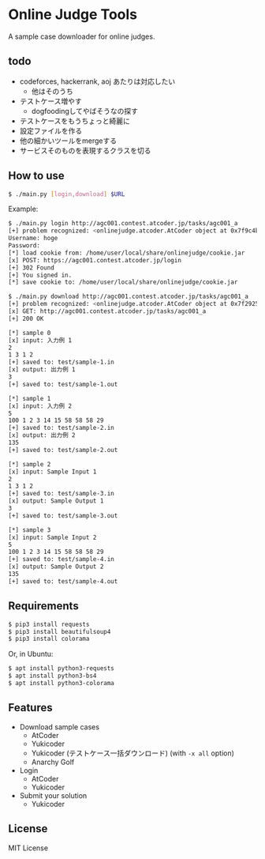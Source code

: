 # Online Judge Tools

A sample case downloader for online judges.

## todo

-   codeforces, hackerrank, aoj あたりは対応したい
    -   他はそのうち
-   テストケース増やす
    -   dogfoodingしてやばそうなの探す
-   テストケースをもうちょっと綺麗に
-   設定ファイルを作る
-   他の細かいツールをmergeする
-   サービスそのものを表現するクラスを切る

## How to use

``` sh
$ ./main.py [login,download] $URL
```

Example:

``` sh
$ ./main.py login http://agc001.contest.atcoder.jp/tasks/agc001_a
[+] problem recognized: <onlinejudge.atcoder.AtCoder object at 0x7f9c4b0fb208>
Username: hoge
Password: 
[*] load cookie from: /home/user/local/share/onlinejudge/cookie.jar
[x] POST: https://agc001.contest.atcoder.jp/login
[+] 302 Found
[+] You signed in.
[*] save cookie to: /home/user/local/share/onlinejudge/cookie.jar

$ ./main.py download http://agc001.contest.atcoder.jp/tasks/agc001_a
[+] problem recognized: <onlinejudge.atcoder.AtCoder object at 0x7f2925a5df60>
[x] GET: http://agc001.contest.atcoder.jp/tasks/agc001_a
[+] 200 OK

[*] sample 0
[x] input: 入力例 1
2
1 3 1 2
[+] saved to: test/sample-1.in
[x] output: 出力例 1
3
[+] saved to: test/sample-1.out

[*] sample 1
[x] input: 入力例 2
5
100 1 2 3 14 15 58 58 58 29
[+] saved to: test/sample-2.in
[x] output: 出力例 2
135
[+] saved to: test/sample-2.out

[*] sample 2
[x] input: Sample Input 1
2
1 3 1 2
[+] saved to: test/sample-3.in
[x] output: Sample Output 1
3
[+] saved to: test/sample-3.out

[*] sample 3
[x] input: Sample Input 2
5
100 1 2 3 14 15 58 58 58 29
[+] saved to: test/sample-4.in
[x] output: Sample Output 2
135
[+] saved to: test/sample-4.out
```

## Requirements

``` sh
$ pip3 install requests
$ pip3 install beautifulsoup4
$ pip3 install colorama
```

Or, in Ubuntu:

``` sh
$ apt install python3-requests
$ apt install python3-bs4
$ apt install python3-colorama
```

## Features

-   Download sample cases
    -   AtCoder
    -   Yukicoder
    -   Yukicoder (テストケース一括ダウンロード) (with `-x all` option)
    -   Anarchy Golf
-   Login
    -   AtCoder
    -   Yukicoder
-   Submit your solution
    -   Yukicoder

## License

MIT License
